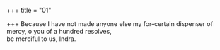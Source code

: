 +++
title = "01"

+++
Because I have not made anyone else my for-certain dispenser of mercy,  o you of a hundred resolves,  
be merciful to us, Indra. 